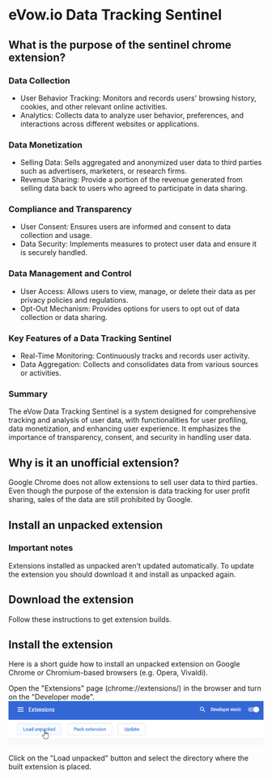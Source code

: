 # eVow.io Data Tracking Sentinel

## What is the purpose of the sentinel chrome extension?

### Data Collection
- User Behavior Tracking: Monitors and records users' browsing history, cookies, and other relevant online activities.
- Analytics: Collects data to analyze user behavior, preferences, and interactions across different websites or applications.
### Data Monetization
- Selling Data: Sells aggregated and anonymized user data to third parties such as advertisers, marketers, or research firms.
- Revenue Sharing: Provide a portion of the revenue generated from selling data back to users who agreed to participate in data sharing.
### Compliance and Transparency
- User Consent: Ensures users are informed and consent to data collection and usage.
- Data Security: Implements measures to protect user data and ensure it is securely handled.
### Data Management and Control
- User Access: Allows users to view, manage, or delete their data as per privacy policies and regulations.
- Opt-Out Mechanism: Provides options for users to opt out of data collection or data sharing.
### Key Features of a Data Tracking Sentinel
- Real-Time Monitoring: Continuously tracks and records user activity.
- Data Aggregation: Collects and consolidates data from various sources or activities.
### Summary
The eVow Data Tracking Sentinel is a system designed for comprehensive tracking and analysis of user data, with functionalities for user profiling, data monetization, and enhancing user experience. It emphasizes the importance of transparency, consent, and security in handling user data.

## Why is it an unofficial extension?
Google Chrome does not allow extensions to sell user data to third parties. Even though the purpose of the extension is data tracking for user profit sharing, sales of the data are still prohibited by Google.

## Install an unpacked extension
### Important notes
Extensions installed as unpacked aren't updated automatically. To update the extension you should download it and install as unpacked again.

## Download the extension
Follow these instructions to get extension builds.

## Install the extension
Here is a short guide how to install an unpacked extension on Google Chrome or Chromium-based browsers (e.g. Opera, Vivaldi).

Open the "Extensions" page (chrome://extensions/) in the browser and turn on the "Developer mode".
![](https://github.com/eVowIO/Data-Tracking-Sentinel/blob/main/unpacked.png)

Click on the "Load unpacked" button and select the directory where the built extension is placed.
